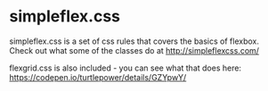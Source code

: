 # simpleflex.css
simpleflex.css is a set of css rules that covers the basics of flexbox.<br>Check out what some of the classes do at http://simpleflexcss.com/

flexgrid.css is also included - you can see what that does here: https://codepen.io/turtlepower/details/GZYpwY/
